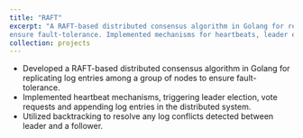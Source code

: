 ```yaml
---
title: "RAFT"
excerpt: "A RAFT-based distributed consensus algorithm in Golang for replicating log entries among a group of nodes to
ensure fault-tolerance. Implemented mechanisms for heartbeats, leader election, voting, appending log entities, and backtracking during conflicts between leader and followers."
collection: projects
---
```


* Developed a RAFT-based distributed consensus algorithm in Golang for replicating log entries among a group of nodes to ensure fault-tolerance. 
* Implemented heartbeat mechanisms, triggering leader election, vote requests and appending log entries in the distributed system. 
* Utilized backtracking to resolve any log conflicts detected between leader and a follower. 	
